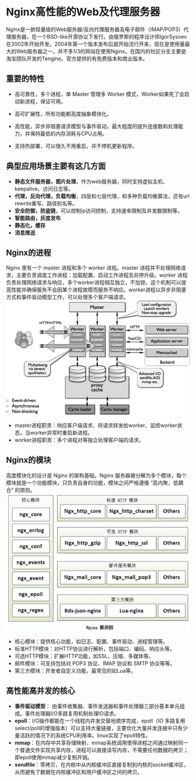 # Nginx高性能的Web及代理服务器

Nginx是一款轻量级的Web服务器/反向代理服务器及电子邮件（IMAP/POP3）代理服务器，在一个BSD-like开源协议下发行。由俄罗斯的程序设计师IgorSysoev在2002年开始开发，2004年第一个版本发布后就开始流行开来，现在是使用量最大的Web服务器之一，并不多1/3的网站在使用Nginx。在国内的社区分支主要是淘宝团队开发的Tengine。官方提供的有免费版本和商业版本。

## 重要的特性

- 高可靠性，多个进程，单 Master 管理多 Worker 模式，Worker如果死了会启动新进程，保证可用。

- 高可扩展性，所有功能都高度抽象模块化。

- 高性能，异步非阻塞请求模型与事件驱动，最大程度的提升连接数和处理能力，并保持最低的内存消耗与CPU占用。

- 支持热部署，可以很久不用重启，并不停机更新程序。

## 典型应用场景主要有这几方面

- **静态文件服务器，图片处理**，作为web服务器，同时支持虚拟主机、keepalive、访问日志等。
- **代理，反向代理，负载均衡**，四层和七层代理，和多种负载均衡算法，还有url rewrite重写、路径别名等。
- **安全防御，防盗链**，可以控制ip访问控制，支持速率限制及并发数限制等。
- **智能路由，灰度发布**
- **静态化，缓存**
- **消息推送**

## Nginx的进程

Nginx 里有一个 master 进程和多个 worker 进程。master 进程并不处理网络请求，主要负责调度工作进程：加载配置、启动工作进程及非停升级。worker 进程负责处理网络请求与响应，多个worker进程相互独立，不加锁，这个机制可以提高性能并确保服务不会因某个进程故障而服务不响应。worker进程以异步非阻塞方式和事件驱动模型工作，可以处理多个客户端请求。
![Nginx架构](nginx_framework.png)

- master进程职责：响应客户端请求、将请求转发给worker、监控worker状态，当worker异常时重启新进程。
- worker进程职责：多个进程对等独立处理客户端的请求。

## Nginx的模块

高度模块化的设计是 Nginx 的架构基础。Nginx 服务器被分解为多个模块，每个模块就是一个功能模块，只负责自身的功能，模块之间严格遵循 “高内聚，低耦合” 的原则。
![Nginx的模块](nginx_modules.png)

- 核心模块：提供核心功能，如日志、配置、事件驱动、进程管理等。
- 标准HTTP模块：对HTTP协议进行解析，包括端口、编码、响应头等。
- 可选HTTP模块：扩展HTTP功能，如SSL、压缩、多媒体等。
- 邮件模块：可支持包括对 POP3 协议、IMAP 协议和 SMTP 协议等等。
- 第三方模块：开发者自定义功能，最常见的如Lua等。

## 高性能高并发的核心

- **事件驱动模型**： 由事件收集器、事件发送器和事件处理器三部分基本单元组成。事件处理器I/O多路复用机制处理IO请求。
- **epoll**：I/O操作都能在一个线程内并发交替地顺序完成，epoll（IO 多路复用select/poll的增强版本）可以支持大量链接，主要优化大量并发连接中只有少量活跃的情况下的系统CPU利用率。linux实现了epoll特性。
- **mmap**：在内存中共享存储映射，mmap系统调用使得进程之间通过映射同一个普通文件实现共享内存，进程可以直接读写内存，不需要任何数据的拷贝；即epoll使用mmap减少复制开销。
- **sendfile**：零拷贝，在内核中从内核缓冲区直接复制到内核的socket缓冲区，从而避免了数据在内核缓冲区和用户缓冲区之间的拷贝。


